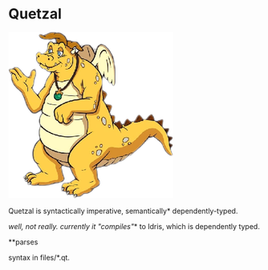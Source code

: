 # Quetzal

![a yellow dragon](quetzal.png "Quetzal")

Quetzal is syntactically imperative, semantically* dependently-typed.

*well, not really. currently it "compiles"** to Idris, which is dependently typed.

**parses 

syntax in files/*.qt.